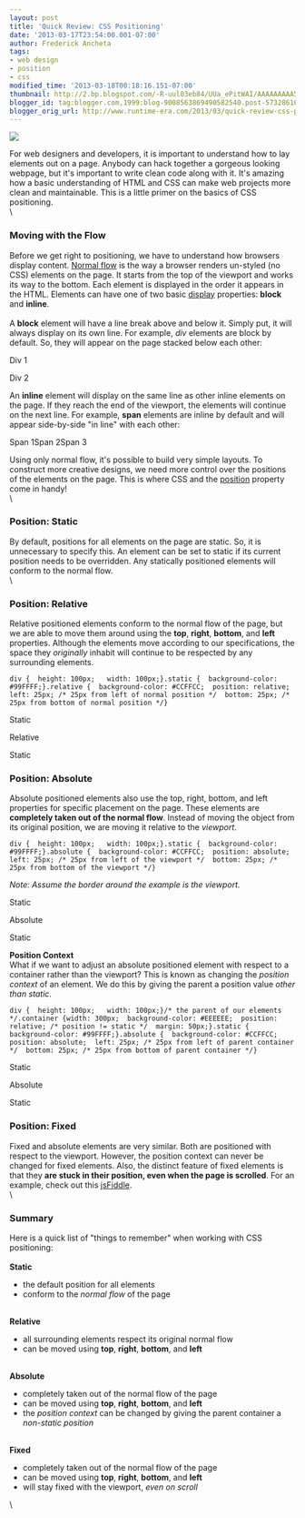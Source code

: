 ```yaml
---
layout: post
title: 'Quick Review: CSS Positioning'
date: '2013-03-17T23:54:00.001-07:00'
author: Frederick Ancheta
tags:
- web design
- position
- css
modified_time: '2013-03-18T00:18:16.151-07:00'
thumbnail: http://2.bp.blogspot.com/-R-uul03eb84/UUa_ePitWAI/AAAAAAAAA5o/JZ3iemMfLjY/s72-c/MC900441878.png
blogger_id: tag:blogger.com,1999:blog-9008563869490582540.post-5732861034939279228
blogger_orig_url: http://www.runtime-era.com/2013/03/quick-review-css-positioning.html
---
```


[![](http://2.bp.blogspot.com/-R-uul03eb84/UUa_ePitWAI/AAAAAAAAA5o/JZ3iemMfLjY/s320/MC900441878.png)](http://2.bp.blogspot.com/-R-uul03eb84/UUa_ePitWAI/AAAAAAAAA5o/JZ3iemMfLjY/s1600/MC900441878.png)

For web designers and developers, it is important to understand how to
lay elements out on a page. Anybody can hack together a gorgeous looking
webpage, but it's important to write clean code along with it. It's
amazing how a basic understanding of HTML and CSS can make web projects
more clean and maintainable. This is a little primer on the basics of
CSS positioning. \
\

### Moving with the Flow

Before we get right to positioning, we have to understand how browsers
display content. [Normal
flow](http://www.w3.org/TR/CSS2/visuren.html#normal-flow) is the way a
browser renders un-styled (no CSS) elements on the page. It starts from
the top of the viewport and works its way to the bottom. Each element is
displayed in the order it appears in the HTML. Elements can have one of
two basic
[display](http://www.w3schools.com/cssref/pr_class_display.asp)
properties: **block** and **inline**. \
\
 A **block** element will have a line break above and below it. Simply
put, it will always display on its own line. For example, *div* elements
are block by default. So, they will appear on the page stacked below
each other:

Div 1

Div 2

An **inline** element will display on the same line as other inline
elements on the page. If they reach the end of the viewport, the
elements will continue on the next line. For example, **span** elements
are inline by default and will appear side-by-side "in line" with each
other:

Span 1Span 2Span 3

Using only normal flow, it's possible to build very simple layouts. To
construct more creative designs, we need more control over the positions
of the elements on the page. This is where CSS and the
[position](http://www.w3schools.com/cssref/pr_class_position.asp)
property come in handy! \
\

### Position: Static

By default, positions for all elements on the page are static. So, it is
unnecessary to specify this. An element can be set to static if its
current position needs to be overridden. Any statically positioned
elements will conform to the normal flow. \
\

### Position: Relative

Relative positioned elements conform to the normal flow of the page, but
we are able to move them around using the **top**, **right**,
**bottom**, and **left** properties. Although the elements move
according to our specifications, the space they *originally* inhabit
will continue to be respected by any surrounding elements.

~~~~ {.brush: .css}
div {  height: 100px;   width: 100px;}.static {  background-color: #99FFFF;}.relative {  background-color: #CCFFCC;  position: relative;  left: 25px; /* 25px from left of normal position */  bottom: 25px; /* 25px from bottom of normal position */}
~~~~

Static

Relative

Static

### Position: Absolute

Absolute positioned elements also use the top, right, bottom, and left
properties for specific placement on the page. These elements are
**completely taken out of the normal flow**. Instead of moving the
object from its original position, we are moving it relative to the
*viewport*.

~~~~ {.brush: .css}
div {  height: 100px;   width: 100px;}.static {  background-color: #99FFFF;}.absolute {  background-color: #CCFFCC;  position: absolute;  left: 25px; /* 25px from left of the viewport */  bottom: 25px; /* 25px from bottom of the viewport */}
~~~~

*Note: Assume the border around the example is the viewport.*

Static

Absolute

Static

**Position Context**\
What if we want to adjust an absolute positioned element with respect to
a container rather than the viewport? This is known as changing the
*position context* of an element. We do this by giving the parent a
position value *other than static*.

~~~~ {.brush: .css}
div {  height: 100px;   width: 100px;}/* the parent of our elements */.container {width: 300px;  background-color: #EEEEEE;  position: relative; /* position != static */  margin: 50px;}.static {  background-color: #99FFFF;}.absolute {  background-color: #CCFFCC;  position: absolute;  left: 25px; /* 25px from left of parent container */  bottom: 25px; /* 25px from bottom of parent container */}
~~~~

Static

Absolute

Static

### Position: Fixed

Fixed and absolute elements are very similar. Both are positioned with
respect to the viewport. However, the position context can never be
changed for fixed elements. Also, the distinct feature of fixed elements
is that they **are stuck in their position, even when the page is
scrolled**. For an example, check out this
[jsFiddle](http://jsfiddle.net/hDKhM/3/). \
\

### Summary

Here is a quick list of "things to remember" when working with CSS
positioning: \
\
 **Static**

-   the default position for all elements
-   conform to the *normal flow* of the page

\
 **Relative**

-   all surrounding elements respect its original normal flow
-   can be moved using **top**, **right**, **bottom**, and **left**

\
 **Absolute**

-   completely taken out of the normal flow of the page
-   can be moved using **top**, **right**, **bottom**, and **left**
-   the *position context* can be changed by giving the parent container
    a *non-static position*

\
 **Fixed**

-   completely taken out of the normal flow of the page
-   can be moved using **top**, **right**, **bottom**, and **left**
-   will stay fixed with the viewport, *even on scroll*

\

